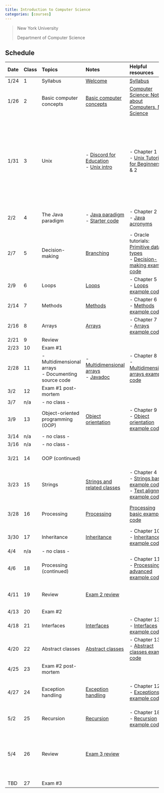 ```yaml
---
title: Introduction to Computer Science
categories: [courses]
---
```


> New York University
>
> Department of Computer Science

## Schedule

| Date | Class | Topics                                                   | Notes                                                                                                                 | Helpful resources                                                                                                                                                                                                            | Quiz due                                                               | Exercise due                                                                                                                                                                                                                                                                                                                                                                                                           |
| :--- | :---- | :------------------------------------------------------- | :-------------------------------------------------------------------------------------------------------------------- | :--------------------------------------------------------------------------------------------------------------------------------------------------------------------------------------------------------------------------- | :--------------------------------------------------------------------- | :--------------------------------------------------------------------------------------------------------------------------------------------------------------------------------------------------------------------------------------------------------------------------------------------------------------------------------------------------------------------------------------------------------------------- |
| 1/24 | 1     | Syllabus                                                 | [Welcome](../slides/welcome)                                                                                          | [Syllabus](../syllabus/)                                                                                                                                                                                                     |                                                                        |                                                                                                                                                                                                                                                                                                                                                                                                                        |
| 1/26 | 2     | Basic computer concepts                                  | [Basic computer concepts]({{site.url}}{{site.baseurl}}/content/courses/intro-to-programming/basic-computer-concepts/) | [Computer Science: Not about Computers, Not Science](./content/assets/Computer_Science_Not_About_Computers_Not_a_Science.pdf)                                                                                                |                                                                        |                                                                                                                                                                                                                                                                                                                                                                                                                        |
| 1/31 | 3     | Unix                                                     | - [Discord for Education](../discord/)<br />- [Unix intro](../slides/unix-intro)                                      | - Chapter 1<br />- [Unix Tutorial for Beginners](http://www.ee.surrey.ac.uk/Teaching/Unix/), 1 & 2                                                                                                                           | [Basic computer concepts](https://forms.gle/BfakrCEsdRVZN96Q7)         | Assignment 0:<br />- [Consent form](https://goo.gl/forms/uxxgA3D9F3kA0KAR2)<br />- Install [OpenJDK 8](https://github.com/AdoptOpenJDK/openjdk8-binaries/releases/tag/jdk8u242-b08)<br />- Install [Visual Studio Code](https://code.visualstudio.com/) and [Extension Pack for Java](https://marketplace.visualstudio.com/items?itemName=vscjava.vscode-java-pack)<br />- [Join Discord](https://discord.gg/vtdtBE3r) |
| 2/2  | 4     | The Java paradigm                                        | - [Java paradigm](../slides/java-paradigm)<br />- [Starter code](../slides/starter-code)                              | - Chapter 2<br />- [Java acronyms](https://www.javatpoint.com/difference-between-jdk-jre-and-jvm#jre)                                                                                                                        | [Unix](https://forms.gle/iyXBk9cqfBvF8dAA6)                            | Assignment 1:<br />- [GitHub practice run](https://classroom.github.com/a/oj2ZEE41)                                                                                                                                                                                                                                                                                                                                    |
| 2/7  | 5     | Decision-making                                          | [Branching](../slides/branching)                                                                                      | - Oracle tutorials: [Primitive data types](https://docs.oracle.com/javase/tutorial/java/nutsandbolts/datatypes.html)<br />- [Decision-making example code](https://github.com/nyu-java-programming/decision-making-examples) | [Java paradigm](https://forms.gle/Had67dQ5RtuErPG2A)                   | Assignment 2:<br />- [Basic programming](https://classroom.github.com/a/GHzg4cWN)                                                                                                                                                                                                                                                                                                                                      |
| 2/9  | 6     | Loops                                                    | [Loops](../slides/loops)                                                                                              | - Chapter 5<br />- [Loops example code](https://github.com/nyu-java-programming/loops-examples)                                                                                                                              | [Branching](https://forms.gle/ZXPwAwGaEziDh6dF6)                       |                                                                                                                                                                                                                                                                                                                                                                                                                        |
| 2/14 | 7     | Methods                                                  | [Methods](../slides/methods)                                                                                          | - Chapter 6<br />- [Methods example code](https://github.com/nyu-java-programming/methods-examples)                                                                                                                          | [Loops](https://forms.gle/sdSR7XCZPWbPQnTh9)                           | Assignment 3:<br />- [Blackjack](https://classroom.github.com/a/a4JObZPF)                                                                                                                                                                                                                                                                                                                                              |
| 2/16 | 8     | Arrays                                                   | [Arrays](../slides/arrays)                                                                                            | - Chapter 7<br />- [Arrays example code](https://github.com/nyu-java-programming/array-examples)                                                                                                                             | [Methods](https://forms.gle/tyV1s6gg5D9yu6XK9)                         |                                                                                                                                                                                                                                                                                                                                                                                                                        |
| 2/21 | 9     | Review                                                   |                                                                                                                       |                                                                                                                                                                                                                              | [Arrays](https://forms.gle/D63khn5ZQuL7U1XK6)                          |                                                                                                                                                                                                                                                                                                                                                                                                                        |
| 2/23 | 10    | Exam #1                                                  |                                                                                                                       |                                                                                                                                                                                                                              |                                                                        |                                                                                                                                                                                                                                                                                                                                                                                                                        |
| 2/28 | 11    | - Multidimensional arrays<br />- Documenting source code | - [Multidimensional arrays](../slides/arrays-multidimensional)<br />- [Javadoc](../javadoc)                           | - Chapter 8<br />- [Multidimensional arrays example code](https://github.com/nyu-java-programming/multidimensional-array-examples)                                                                                           |                                                                        |                                                                                                                                                                                                                                                                                                                                                                                                                        |
| 3/2  | 12    | Exam #1 post-mortem                                      |                                                                                                                       |                                                                                                                                                                                                                              | [Multidimensional arrays](https://forms.gle/tPPnkWy8N5CB1QR19)         |                                                                                                                                                                                                                                                                                                                                                                                                                        |
| 3/7  | n/a   | - no class -                                             |                                                                                                                       |                                                                                                                                                                                                                              |                                                                        |                                                                                                                                                                                                                                                                                                                                                                                                                        |
| 3/9  | 13    | Object-oriented programming (OOP)                        | [Object orientation](../slides/object-orientation)                                                                    | - Chapter 9<br />- [Object orientation example code](https://github.com/nyu-java-programming/simple-object-examples)                                                                                                         |                                                                        | Assignment 4:<br />- [Text analysis](https://classroom.github.com/a/VRx3Iwmz)                                                                                                                                                                                                                                                                                                                                          |
| 3/14 | n/a   | - no class -                                             |                                                                                                                       |                                                                                                                                                                                                                              |                                                                        |                                                                                                                                                                                                                                                                                                                                                                                                                        |
| 3/16 | n/a   | - no class -                                             |                                                                                                                       |                                                                                                                                                                                                                              |                                                                        |                                                                                                                                                                                                                                                                                                                                                                                                                        |
| 3/21 | 14    | OOP (continued)                                          |                                                                                                                       |                                                                                                                                                                                                                              |                                                                        | Assignment 5:<br />- [Open data](https://classroom.github.com/a/qnJobrNl)                                                                                                                                                                                                                                                                                                                                              |
| 3/23 | 15    | Strings                                                  | [Strings and related classes](../slides/strings-as-objects)                                                           | - Chapter 4<br />- [Strings basic example code](https://github.com/nyu-java-programming/string-examples)<br />- [Text alignment example code](https://github.com/nyu-java-programming/text-alignment)                        | [Object orientation](https://forms.gle/4eRXHx3q2xFgfQnT7)              |                                                                                                                                                                                                                                                                                                                                                                                                                        |
| 3/28 | 16    | Processing                                               | [Processing](../slides/processing)                                                                                    | [Processing basic example code](https://github.com/nyu-java-programming/processing-basic-example)                                                                                                                            | [String and related classes](https://forms.gle/jsDhFEpu4Qh4C3PZ6)      | Assignment 6:<br />- [Virtual moped](https://classroom.github.com/a/NLcey178)                                                                                                                                                                                                                                                                                                                                          |
| 3/30 | 17    | Inheritance                                              | [Inheritance](../slides/inheritance)                                                                                  | - Chapter 10<br />- [Inheritance example code](https://github.com/nyu-java-programming/simple-inheritance-example)                                                                                                           | [Processing framework](https://forms.gle/KjczGWA5FN9nBcqV7)            |                                                                                                                                                                                                                                                                                                                                                                                                                        |
| 4/4  | n/a   | - no class -                                             |                                                                                                                       |                                                                                                                                                                                                                              |                                                                        |                                                                                                                                                                                                                                                                                                                                                                                                                        |
| 4/6  | 18    | Processing (continued)                                   |                                                                                                                       | - Chapter 11<br />- [Processing advanced example code](https://github.com/nyu-java-programming/processing-more-examples)                                                                                                     |                                                                        |                                                                                                                                                                                                                                                                                                                                                                                                                        |
| 4/11 | 19    | Review                                                   | [Exam 2 review](../slides/exam-2-review)                                                                              |                                                                                                                                                                                                                              | [Inheritance and polymorphism](https://forms.gle/iFMhRDLyMu1jhagw6)    | Assignment 7:<br />- [Game development](https://classroom.github.com/a/EWeOyXq6)                                                                                                                                                                                                                                                                                                                                       |
| 4/13 | 20    | Exam #2                                                  |                                                                                                                       |                                                                                                                                                                                                                              |                                                                        |                                                                                                                                                                                                                                                                                                                                                                                                                        |
| 4/18 | 21    | Interfaces                                               | [Interfaces](../slides/interfaces)                                                                                    | - Chapter 13<br />- [Interfaces example code](https://github.com/nyu-java-programming/interface-examples)                                                                                                                    |                                                                        |                                                                                                                                                                                                                                                                                                                                                                                                                        |
| 4/20 | 22    | Abstract classes                                         | [Abstract classes](../slides/abstract-classes)                                                                        | - Chapter 13<br />- [Abstract classes example code](https://github.com/nyu-java-programming/abstract-classes-examples)                                                                                                       |                                                                        |                                                                                                                                                                                                                                                                                                                                                                                                                        |
| 4/25 | 23    | Exam #2 post-mortem                                      |                                                                                                                       |                                                                                                                                                                                                                              |                                                                        |                                                                                                                                                                                                                                                                                                                                                                                                                        |
| 4/27 | 24    | Exception handling                                       | [Exception handling](../slides/exception-handling)                                                                    | - Chapter 12<br />- [Exceptions example code](https://github.com/nyu-java-programming/exceptions-examples)                                                                                                                   | [Interfaces and abstract classes](https://forms.gle/jviducGsPuWadPGJ9) | Assignment 8:<br />- [Interfaces and abstract classes](https://classroom.github.com/a/JeJ-IHzG)                                                                                                                                                                                                                                                                                                                        |
| 5/2  | 25    | Recursion                                                | [Recursion](../slides/recursion)                                                                                      | - Chapter 18<br />- [Recursion example code](https://github.com/nyu-java-programming/recursion-examples)                                                                                                                     | [Exceptions](https://forms.gle/FVQxZn9M3n8CbbU3A)                      |                                                                                                                                                                                                                                                                                                                                                                                                                        |
| 5/4  | 26    | Review                                                   | [Exam 3 review](../slides/exam-3-review)                                                                              |                                                                                                                                                                                                                              |                                                                        | Assignment 9:<br />- [Recursion](https://classroom.github.com/a/umCr_17r)<br />(**No late work accepted past this date**)                                                                                                                                                                                                                                                                                              |
| TBD  | 27    | Exam #3                                                  |                                                                                                                       |                                                                                                                                                                                                                              |                                                                        |                                                                                                                                                                                                                                                                                                                                                                                                                        |
